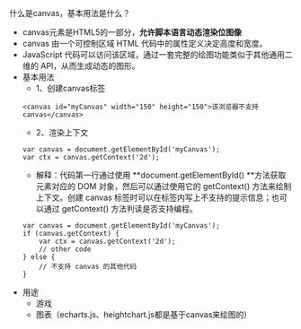 什么是canvas，基本用法是什么？
- canvas元素是HTML5的一部分，**允许脚本语言动态渲染位图像**
- canvas 由一个可控制区域 HTML 代码中的属性定义决定高度和宽度。
- JavaScript 代码可以访问该区域，通过一套完整的绘图功能类似于其他通用二维的 API，从而生成动态的图形。
- 基本用法
    - 1、创建canvas标签
    ```
    <canvas id="myCanvas" width="150" height="150">该浏览器不支持canvas</canvas>
    ```
    - 2、渲染上下文
    ```
    var canvas = document.getElementById('myCanvas');
    var ctx = canvas.getContext('2d');
    ```
    - 解释：代码第一行通过使用 **document.getElementById() **方法获取 <canvas> 元素对应的 DOM 对象，然后可以通过使用它的 getContext() 方法来绘制上下文。创建 canvas 标签时可以在标签内写上不支持的提示信息；也可以通过 getContext() 方法判读是否支持编程。
    ```
    var canvas = document.getElementById('myCanvas');
    if (canvas.getContext) {
        var ctx = canvas.getContext('2d');
        // other code
    } else {
        // 不支持 canvas 的其他代码
    }
    ```
- 用途
    - 游戏
    - 图表（echarts.js、heightchart.js都是基于canvas来绘图的）
